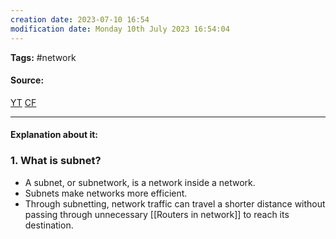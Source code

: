 ```yaml
---
creation date: 2023-07-10 16:54
modification date: Monday 10th July 2023 16:54:04
---
```


**Tags:** #network 

#### Source:
[YT](https://www.youtube.com/watch?v=c6ENgy21hyI)
[CF](https://www.cloudflare.com/learning/network-layer/what-is-a-subnet/)

--------------------------------------

#### Explanation about it:

### 1. What is subnet?

* A subnet, or subnetwork, is a network inside a network.
* Subnets make networks more efficient.
* Through subnetting, network traffic can travel a shorter distance without passing through unnecessary [[Routers in network]] to reach its destination.